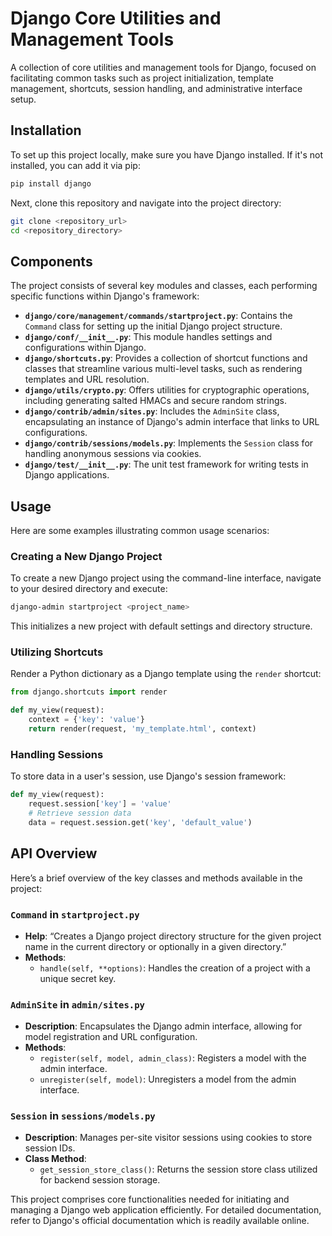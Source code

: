 # Django Core Utilities and Management Tools
A collection of core utilities and management tools for Django, focused on facilitating common tasks such as project initialization, template management, shortcuts, session handling, and administrative interface setup.

## Installation
To set up this project locally, make sure you have Django installed. If it's not installed, you can add it via pip:
```bash
pip install django
```
Next, clone this repository and navigate into the project directory:
```bash
git clone <repository_url>
cd <repository_directory>
```

## Components
The project consists of several key modules and classes, each performing specific functions within Django's framework:

- **`django/core/management/commands/startproject.py`**: Contains the `Command` class for setting up the initial Django project structure.
- **`django/conf/__init__.py`**: This module handles settings and configurations within Django.
- **`django/shortcuts.py`**: Provides a collection of shortcut functions and classes that streamline various multi-level tasks, such as rendering templates and URL resolution.
- **`django/utils/crypto.py`**: Offers utilities for cryptographic operations, including generating salted HMACs and secure random strings.
- **`django/contrib/admin/sites.py`**: Includes the `AdminSite` class, encapsulating an instance of Django's admin interface that links to URL configurations.
- **`django/contrib/sessions/models.py`**: Implements the `Session` class for handling anonymous sessions via cookies.
- **`django/test/__init__.py`**: The unit test framework for writing tests in Django applications.

## Usage
Here are some examples illustrating common usage scenarios:

### Creating a New Django Project
To create a new Django project using the command-line interface, navigate to your desired directory and execute:
```bash
django-admin startproject <project_name>
```
This initializes a new project with default settings and directory structure.

### Utilizing Shortcuts
Render a Python dictionary as a Django template using the `render` shortcut:
```python
from django.shortcuts import render

def my_view(request):
    context = {'key': 'value'}
    return render(request, 'my_template.html', context)
```

### Handling Sessions
To store data in a user's session, use Django's session framework:
```python
def my_view(request):
    request.session['key'] = 'value'
    # Retrieve session data
    data = request.session.get('key', 'default_value')
```

## API Overview
Here’s a brief overview of the key classes and methods available in the project:

### `Command` in `startproject.py`
- **Help**: “Creates a Django project directory structure for the given project name in the current directory or optionally in a given directory.”
- **Methods**: 
  - `handle(self, **options)`: Handles the creation of a project with a unique secret key.

### `AdminSite` in `admin/sites.py`
- **Description**: Encapsulates the Django admin interface, allowing for model registration and URL configuration.
- **Methods**:
  - `register(self, model, admin_class)`: Registers a model with the admin interface.
  - `unregister(self, model)`: Unregisters a model from the admin interface.

### `Session` in `sessions/models.py`
- **Description**: Manages per-site visitor sessions using cookies to store session IDs.
- **Class Method**: 
  - `get_session_store_class()`: Returns the session store class utilized for backend session storage.

This project comprises core functionalities needed for initiating and managing a Django web application efficiently. For detailed documentation, refer to Django's official documentation which is readily available online.